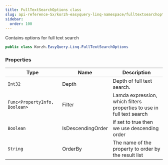 ```yaml
---
title: FullTextSearchOptions class
slug: api-reference-5x/korzh-easyquery-linq-namespace/fulltextsearchoptions-class
sidebar:
  order: 100
---
```


Contains options for full text search
```csharp
public class Korzh.EasyQuery.Linq.FullTextSearchOptions

```

### Properties

| Type | Name | Description | 
| --- | --- | --- | 
| `Int32` | Depth | Depth of full text search. | 
| `Func<PropertyInfo, Boolean>` | Filter | Lamda expression, which filters properties to use in full text search | 
| `Boolean` | IsDescendingOrder | if set to <c>true</c> then we use descending order | 
| `String` | OrderBy | The name of the property to order by the result list |
